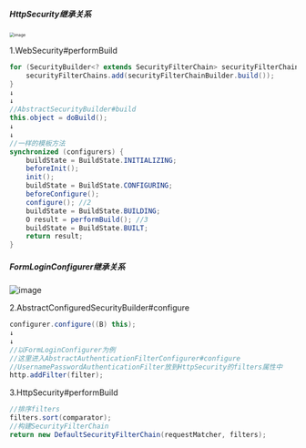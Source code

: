 ##### HttpSecurity继承关系

<img src="https://user-images.githubusercontent.com/4274041/80091072-178c9f80-8593-11ea-9aa1-a19e9270cee9.png" alt="image" style="zoom:50%;" />

1.WebSecurity#performBuild

```java
for (SecurityBuilder<? extends SecurityFilterChain> securityFilterChainBuilder : securityFilterChainBuilders) {
	securityFilterChains.add(securityFilterChainBuilder.build());
}
↓
↓
//AbstractSecurityBuilder#build
this.object = doBuild();
↓
↓
//一样的模板方法
synchronized (configurers) {
	buildState = BuildState.INITIALIZING;
	beforeInit();
	init();
	buildState = BuildState.CONFIGURING;
	beforeConfigure();
	configure(); //2
	buildState = BuildState.BUILDING;
	O result = performBuild(); //3
	buildState = BuildState.BUILT;
	return result;
}
```

##### FormLoginConfigurer继承关系

![image](https://user-images.githubusercontent.com/4274041/104695044-131e9d00-5747-11eb-8bca-e9a7791cad9e.png)

2.AbstractConfiguredSecurityBuilder#configure

```java
configurer.configure((B) this);
↓
↓
//以FormLoginConfigurer为例
//这里进入AbstractAuthenticationFilterConfigurer#configure
//UsernamePasswordAuthenticationFilter放到HttpSecurity的filters属性中
http.addFilter(filter);
```

3.HttpSecurity#performBuild

```java
//排序filters
filters.sort(comparator);
//构建SecurityFilterChain
return new DefaultSecurityFilterChain(requestMatcher, filters);
```

